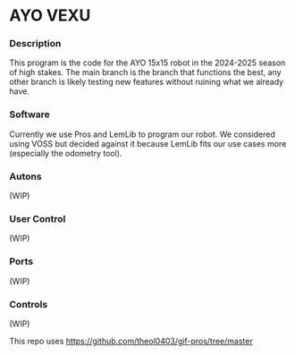# AYO VEXU

### Description

This program is the code for the AYO 15x15 robot in the 2024-2025 season of high stakes. The main branch is the branch that functions the best, any other branch is likely testing new features without ruining what we already have.

### Software

Currently we use Pros and LemLib to program our robot. We considered using VOSS but decided against it because LemLib fits our use cases more (especially the odometry tool).

### Autons

(WIP)

### User Control

(WIP)

### Ports

(WIP)

### Controls

(WIP)


This repo uses https://github.com/theol0403/gif-pros/tree/master
